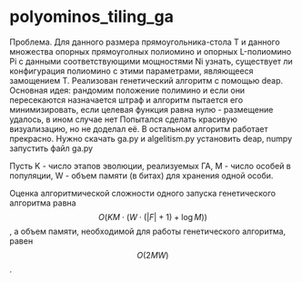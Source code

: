 # polyominos_tiling_ga
Проблема. Для данного размера прямоугольника-стола T и данного множества опорных прямоуголных полиомино и опорных L-полиомино Pi с данными соответствующими мощностями Ni узнать, существует ли конфигурация полиомино с этими параметрами, являющееся замощением T.
Реализован генетический алгоритм с помощью deap. Основная идея: рандомим положение полимино и если они пересекаются назначается штраф и алгоритм пытается его минимизировать, если целевая функция равна нулю - размещение удалось, в ином случае нет
Попытался сделать красивую визуализацию, но не доделал её. В остальном алгоритм работает прекрасно. Нужно скачать ga.py и algelitism.py установить deap, numpy запустить файл ga.py 

Пусть K - число этапов эволюции, реализуемых ГА, M - число особей в популяции, W - объем памяти (в битах) для хранения одной особи.

Оценка алгоритмической сложности одного запуска генетического алгоритма равна $$O(KM\cdot(W\cdot(|F|+1)+\log{M}))$$, а объем памяти, необходимой для работы генетического алгоритма, равен $$O(2MW)$$.
